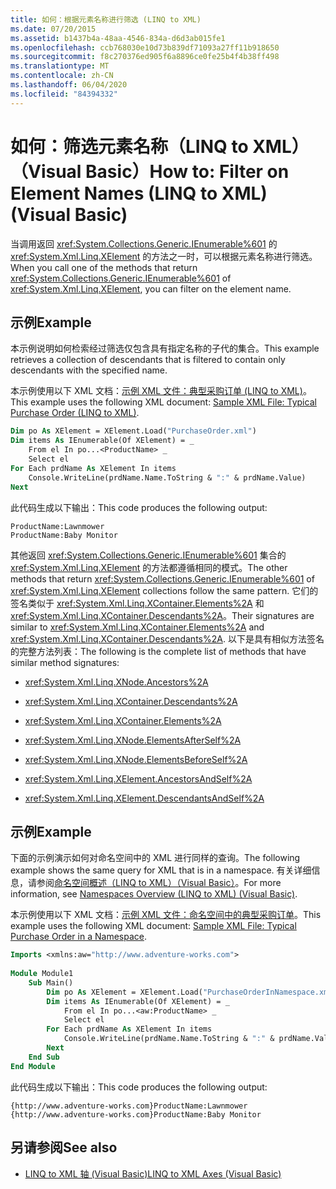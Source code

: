 ```yaml
---
title: 如何：根据元素名称进行筛选 (LINQ to XML)
ms.date: 07/20/2015
ms.assetid: b1437b4a-48aa-4546-834a-d6d3ab015fe1
ms.openlocfilehash: ccb768030e10d73b839df71093a27ff11b918650
ms.sourcegitcommit: f8c270376ed905f6a8896ce0fe25b4f4b38ff498
ms.translationtype: MT
ms.contentlocale: zh-CN
ms.lasthandoff: 06/04/2020
ms.locfileid: "84394332"
---
```

# <a name="how-to-filter-on-element-names-linq-to-xml-visual-basic"></a><span data-ttu-id="ad856-102">如何：筛选元素名称（LINQ to XML）（Visual Basic）</span><span class="sxs-lookup"><span data-stu-id="ad856-102">How to: Filter on Element Names (LINQ to XML) (Visual Basic)</span></span>
<span data-ttu-id="ad856-103">当调用返回 <xref:System.Collections.Generic.IEnumerable%601> 的 <xref:System.Xml.Linq.XElement> 的方法之一时，可以根据元素名称进行筛选。</span><span class="sxs-lookup"><span data-stu-id="ad856-103">When you call one of the methods that return <xref:System.Collections.Generic.IEnumerable%601> of <xref:System.Xml.Linq.XElement>, you can filter on the element name.</span></span>  
  
## <a name="example"></a><span data-ttu-id="ad856-104">示例</span><span class="sxs-lookup"><span data-stu-id="ad856-104">Example</span></span>  
 <span data-ttu-id="ad856-105">本示例说明如何检索经过筛选仅包含具有指定名称的子代的集合。</span><span class="sxs-lookup"><span data-stu-id="ad856-105">This example retrieves a collection of descendants that is filtered to contain only descendants with the specified name.</span></span>  
  
 <span data-ttu-id="ad856-106">本示例使用以下 XML 文档：[示例 XML 文件：典型采购订单 (LINQ to XML)](sample-xml-file-typical-purchase-order-linq-to-xml.md)。</span><span class="sxs-lookup"><span data-stu-id="ad856-106">This example uses the following XML document: [Sample XML File: Typical Purchase Order (LINQ to XML)](sample-xml-file-typical-purchase-order-linq-to-xml.md).</span></span>  
  
```vb  
Dim po As XElement = XElement.Load("PurchaseOrder.xml")  
Dim items As IEnumerable(Of XElement) = _  
    From el In po...<ProductName> _  
    Select el  
For Each prdName As XElement In items  
    Console.WriteLine(prdName.Name.ToString & ":" & prdName.Value)  
Next  
```  
  
 <span data-ttu-id="ad856-107">此代码生成以下输出：</span><span class="sxs-lookup"><span data-stu-id="ad856-107">This code produces the following output:</span></span>  
  
```console  
ProductName:Lawnmower  
ProductName:Baby Monitor  
```  
  
 <span data-ttu-id="ad856-108">其他返回 <xref:System.Collections.Generic.IEnumerable%601> 集合的 <xref:System.Xml.Linq.XElement> 的方法都遵循相同的模式。</span><span class="sxs-lookup"><span data-stu-id="ad856-108">The other methods that return <xref:System.Collections.Generic.IEnumerable%601> of <xref:System.Xml.Linq.XElement> collections follow the same pattern.</span></span> <span data-ttu-id="ad856-109">它们的签名类似于 <xref:System.Xml.Linq.XContainer.Elements%2A> 和 <xref:System.Xml.Linq.XContainer.Descendants%2A>。</span><span class="sxs-lookup"><span data-stu-id="ad856-109">Their signatures are similar to <xref:System.Xml.Linq.XContainer.Elements%2A> and <xref:System.Xml.Linq.XContainer.Descendants%2A>.</span></span> <span data-ttu-id="ad856-110">以下是具有相似方法签名的完整方法列表：</span><span class="sxs-lookup"><span data-stu-id="ad856-110">The following is the complete list of methods that have similar method signatures:</span></span>  
  
- <xref:System.Xml.Linq.XNode.Ancestors%2A>  
  
- <xref:System.Xml.Linq.XContainer.Descendants%2A>  
  
- <xref:System.Xml.Linq.XContainer.Elements%2A>  
  
- <xref:System.Xml.Linq.XNode.ElementsAfterSelf%2A>  
  
- <xref:System.Xml.Linq.XNode.ElementsBeforeSelf%2A>  
  
- <xref:System.Xml.Linq.XElement.AncestorsAndSelf%2A>  
  
- <xref:System.Xml.Linq.XElement.DescendantsAndSelf%2A>  
  
## <a name="example"></a><span data-ttu-id="ad856-111">示例</span><span class="sxs-lookup"><span data-stu-id="ad856-111">Example</span></span>  
 <span data-ttu-id="ad856-112">下面的示例演示如何对命名空间中的 XML 进行同样的查询。</span><span class="sxs-lookup"><span data-stu-id="ad856-112">The following example shows the same query for XML that is in a namespace.</span></span> <span data-ttu-id="ad856-113">有关详细信息，请参阅[命名空间概述（LINQ to XML）（Visual Basic）](namespaces-overview-linq-to-xml.md)。</span><span class="sxs-lookup"><span data-stu-id="ad856-113">For more information, see [Namespaces Overview (LINQ to XML) (Visual Basic)](namespaces-overview-linq-to-xml.md).</span></span>  
  
 <span data-ttu-id="ad856-114">本示例使用以下 XML 文档：[示例 XML 文件：命名空间中的典型采购订单](sample-xml-file-typical-purchase-order-in-a-namespace.md)。</span><span class="sxs-lookup"><span data-stu-id="ad856-114">This example uses the following XML document: [Sample XML File: Typical Purchase Order in a Namespace](sample-xml-file-typical-purchase-order-in-a-namespace.md).</span></span>  
  
```vb  
Imports <xmlns:aw="http://www.adventure-works.com">  
  
Module Module1  
    Sub Main()  
        Dim po As XElement = XElement.Load("PurchaseOrderInNamespace.xml")  
        Dim items As IEnumerable(Of XElement) = _  
            From el In po...<aw:ProductName> _  
            Select el  
        For Each prdName As XElement In items  
            Console.WriteLine(prdName.Name.ToString & ":" & prdName.Value)  
        Next  
    End Sub  
End Module  
```  
  
 <span data-ttu-id="ad856-115">此代码生成以下输出：</span><span class="sxs-lookup"><span data-stu-id="ad856-115">This code produces the following output:</span></span>  
  
```console  
{http://www.adventure-works.com}ProductName:Lawnmower  
{http://www.adventure-works.com}ProductName:Baby Monitor  
```  
  
## <a name="see-also"></a><span data-ttu-id="ad856-116">另请参阅</span><span class="sxs-lookup"><span data-stu-id="ad856-116">See also</span></span>

- [<span data-ttu-id="ad856-117">LINQ to XML 轴 (Visual Basic)</span><span class="sxs-lookup"><span data-stu-id="ad856-117">LINQ to XML Axes (Visual Basic)</span></span>](linq-to-xml-axes.md)
